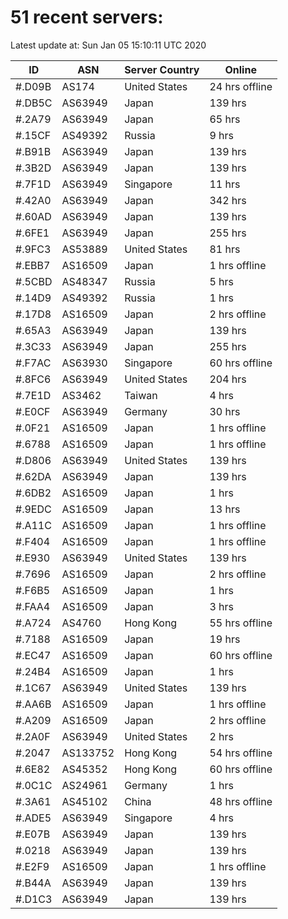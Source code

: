 # 51 recent servers:

Latest update at: Sun Jan 05 15:10:11 UTC 2020

| ID | ASN | Server Country | Online |
| -- | --- | -------------- | ------ |
| #.D09B | AS174 | United States | 24 hrs offline |
| #.DB5C | AS63949 | Japan | 139 hrs |
| #.2A79 | AS63949 | Japan | 65 hrs |
| #.15CF | AS49392 | Russia | 9 hrs |
| #.B91B | AS63949 | Japan | 139 hrs |
| #.3B2D | AS63949 | Japan | 139 hrs |
| #.7F1D | AS63949 | Singapore | 11 hrs |
| #.42A0 | AS63949 | Japan | 342 hrs |
| #.60AD | AS63949 | Japan | 139 hrs |
| #.6FE1 | AS63949 | Japan | 255 hrs |
| #.9FC3 | AS53889 | United States | 81 hrs |
| #.EBB7 | AS16509 | Japan | 1 hrs offline |
| #.5CBD | AS48347 | Russia | 5 hrs |
| #.14D9 | AS49392 | Russia | 1 hrs |
| #.17D8 | AS16509 | Japan | 2 hrs offline |
| #.65A3 | AS63949 | Japan | 139 hrs |
| #.3C33 | AS63949 | Japan | 255 hrs |
| #.F7AC | AS63930 | Singapore | 60 hrs offline |
| #.8FC6 | AS63949 | United States | 204 hrs |
| #.7E1D | AS3462 | Taiwan | 4 hrs |
| #.E0CF | AS63949 | Germany | 30 hrs |
| #.0F21 | AS16509 | Japan | 1 hrs offline |
| #.6788 | AS16509 | Japan | 1 hrs offline |
| #.D806 | AS63949 | United States | 139 hrs |
| #.62DA | AS63949 | Japan | 139 hrs |
| #.6DB2 | AS16509 | Japan | 1 hrs |
| #.9EDC | AS16509 | Japan | 13 hrs |
| #.A11C | AS16509 | Japan | 1 hrs offline |
| #.F404 | AS16509 | Japan | 1 hrs offline |
| #.E930 | AS63949 | United States | 139 hrs |
| #.7696 | AS16509 | Japan | 2 hrs offline |
| #.F6B5 | AS16509 | Japan | 1 hrs |
| #.FAA4 | AS16509 | Japan | 3 hrs |
| #.A724 | AS4760 | Hong Kong | 55 hrs offline |
| #.7188 | AS16509 | Japan | 19 hrs |
| #.EC47 | AS16509 | Japan | 60 hrs offline |
| #.24B4 | AS16509 | Japan | 1 hrs |
| #.1C67 | AS63949 | United States | 139 hrs |
| #.AA6B | AS16509 | Japan | 1 hrs offline |
| #.A209 | AS16509 | Japan | 2 hrs offline |
| #.2A0F | AS63949 | United States | 2 hrs |
| #.2047 | AS133752 | Hong Kong | 54 hrs offline |
| #.6E82 | AS45352 | Hong Kong | 60 hrs offline |
| #.0C1C | AS24961 | Germany | 1 hrs |
| #.3A61 | AS45102 | China | 48 hrs offline |
| #.ADE5 | AS63949 | Singapore | 4 hrs |
| #.E07B | AS63949 | Japan | 139 hrs |
| #.0218 | AS63949 | Japan | 139 hrs |
| #.E2F9 | AS16509 | Japan | 1 hrs offline |
| #.B44A | AS63949 | Japan | 139 hrs |
| #.D1C3 | AS63949 | Japan | 139 hrs |

